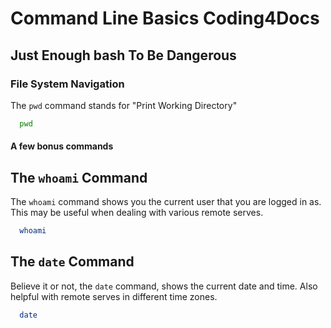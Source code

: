 # Command Line Basics Coding4Docs

## Just Enough bash To Be Dangerous


### File System Navigation
The `pwd` command stands for "Print Working Directory" 

```bash
  pwd
```


#### A few bonus commands
## The `whoami` Command

The `whoami` command shows you the current user that you are logged in as. This may be useful when dealing with various remote serves.

```bash
  whoami
```

## The `date` Command

Believe it or not, the `date` command, shows the current date and time. Also helpful with remote serves in different time zones.

```bash
  date
```
